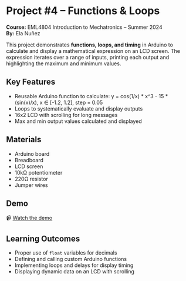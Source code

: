 # Project #4 – Functions & Loops
**Course:** EML4804 Introduction to Mechatronics – Summer 2024  
**By:** Ela Nuñez

This project demonstrates **functions, loops, and timing** in Arduino to calculate and display a mathematical expression on an LCD screen. The expression iterates over a range of inputs, printing each output and highlighting the maximum and minimum values.  

## Key Features
- Reusable Arduino function to calculate: y = cos(1/x) * x^3 - 15 * (sin(x)/x), x ∈ [-1.2, 1.2], step = 0.05
- Loops to systematically evaluate and display outputs  
- 16x2 LCD with scrolling for long messages  
- Max and min output values calculated and displayed  

## Materials
- Arduino board  
- Breadboard  
- LCD screen  
- 10kΩ potentiometer  
- 220Ω resistor  
- Jumper wires  

## Demo
📹 [Watch the demo](https://www.youtube.com/shorts/axuM-Gt8E4g)  

## Learning Outcomes
- Proper use of `float` variables for decimals  
- Defining and calling custom Arduino functions  
- Implementing loops and delays for display timing  
- Displaying dynamic data on an LCD with scrolling
